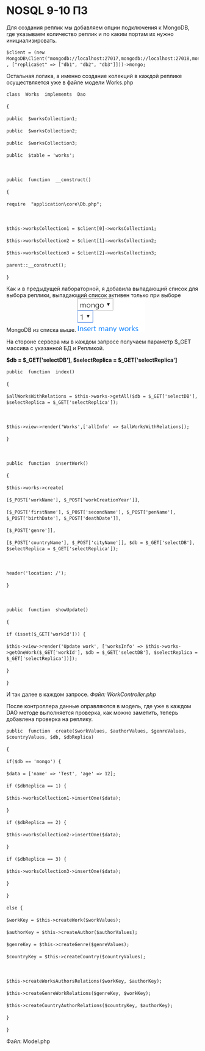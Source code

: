 
# NOSQL 9-10 ПЗ

Для создания реплик мы добавляем опции подключения к MongoDB, где указываем количество реплик и по каким портам их нужно инициализировать.

    $client = (new MongoDB\Client("mongodb://localhost:27017,mongodb://localhost:27018,mongodb://localhost:27019", , ["replicaSet" => ["db1", "db2", "db3"]]))->mongo;

Остальная логика, а именно создание колекций в каждой реплике осуществляется уже в файле модели Works.php

    class  Works  implements  Dao

	{

	public  $worksCollection1;

	public  $worksCollection2;

	public  $worksCollection3;

	public  $table = 'works';

	  

	public  function  __construct()

	{

	require  "application\core\Db.php";

	  

	$this->worksCollection1 = $client[0]->worksCollection1;

	$this->worksCollection2 = $client[1]->worksCollection2;

	$this->worksCollection3 = $client[2]->worksCollection3;

	parent::__construct();

	}

Как и в предыдущей лабораторной, я добавила выпадающий список для выбора реплики, выпадающий список активен только при выборе MongoDB из списка выше.
![enter image description here](https://raw.githubusercontent.com/natalusha/nosql9-10/master/1.PNG)

На стороне сервера мы в каждом запросе получаем  параметр $_GET массива с указанной БД и Репликой. 

**$db = $_GET['selectDB'], $selectReplica = $_GET['selectReplica']**

    public  function  index()

	{

	$allWorksWithRelations = $this->works->getAll($db = $_GET['selectDB'], 	$selectReplica = $_GET['selectReplica']);

	  

	$this->view->render('Works',['allInfo' => $allWorksWithRelations]);

	}

	  

	public  function  insertWork()

	{

	$this->works->create(

	[$_POST['workName'], $_POST['workCreationYear']],

	[$_POST['firstName'], $_POST['secondName'], $_POST['penName'], $_POST['birthDate'], $_POST['deathDate']],

	[$_POST['genre']],

	[$_POST['countryName'], $_POST['cityName']], $db = $_GET['selectDB'], $selectReplica = $_GET['selectReplica']);

	  

	header('location: /');

	}

	  

	public  function  showUpdate()

	{

	if (isset($_GET['workId'])) {

	$this->view->render('Update work', ['worksInfo' => $this->works->getOneWork($_GET['workId'], $db = $_GET['selectDB'], $selectReplica = $_GET['selectReplica'])]);

	}

	}

И так далее в каждом запросе. *Файл: WorkController.php*

После контроллера данные оправляются в модель, где уже в каждом DAO методе выполняется проверка, как можно заметить, теперь добавлена проверка на реплику.

	public  function  create($workValues, $authorValues, $genreValues, $countryValues, $db, $dbReplica)

	{

	if($db == 'mongo') {

	$data = ['name' => 'Test', 'age' => 12];

	if ($dbReplica == 1) {

	$this->worksCollection1->insertOne($data);

	}

	if ($dbReplica == 2) {

	$this->worksCollection2->insertOne($data);

	}

	if ($dbReplica == 3) {

	$this->worksCollection3->insertOne($data);

	}

	}

	else {

	$workKey = $this->createWork($workValues);

	$authorKey = $this->createAuthor($authorValues);

	$genreKey = $this->createGenre($genreValues);

	$countryKey = $this->createCountry($countryValues);

	  

	$this->createWorksAuthorsRelations($workKey, $authorKey);

	$this->createGenreWorkRelations($genreKey, $workKey);

	$this->createCountryAuthorRelations($countryKey, $authorKey);

	}

	}
Файл: Model.php
